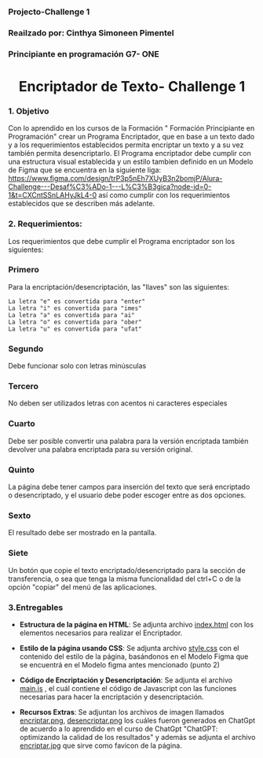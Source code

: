 ### Projecto-Challenge 1
### Reailzado por: Cinthya Simoneen Pimentel
### Principiante en programación G7- ONE

<h1 align="center"> Encriptador de Texto- Challenge 1 </h1>

### 1. Objetivo

Con lo aprendido en los cursos de la Formación " Formación Principiante en Programación" crear un Programa Encriptador, que en base a un texto dado y a los requerimientos establecidos permita encriptar un texto y a su vez tambíén permita desencriptarlo. El Programa encriptador debe cumplir con una estructura visual establecida y un estilo tambien definido en un Modelo de Figma que se encuentra en la siguiente liga: https://www.figma.com/design/trP3p5nEh7XUyB3n2bomjP/Alura-Challenge---Desaf%C3%ADo-1---L%C3%B3gica?node-id=0-1&t=CXCntSSnLAHyJkL4-0 así como cumplir con los requerimientos establecidos que se describen más adelante. 

### 2. Requerimientos:
Los requerimientos que debe cumplir el Programa encriptador son los siguientes:

  ### Primero
  Para la encriptación/desencriptación, las "llaves" son las siguientes:

    La letra "e" es convertida para "enter"
    La letra "i" es convertida para "imes"
    La letra "a" es convertida para "ai"
    La letra "o" es convertida para "ober"
    La letra "u" es convertida para "ufat"
  ### Segundo
  Debe funcionar solo con letras minúsculas
  ### Tercero
  No deben ser utilizados letras con acentos ni caracteres especiales
  ### Cuarto
  Debe ser posible convertir una palabra para la versión encriptada también devolver una palabra encriptada para su versión original.
  ### Quinto
  La página debe tener campos para inserción del texto que será encriptado o desencriptado, y el usuario debe poder escoger entre as dos opciones.
  ### Sexto
  El resultado debe ser mostrado en la pantalla.
  ### Siete
  Un botón que copie el texto encriptado/desencriptado para la sección de transferencia, o sea que tenga la misma funcionalidad del ctrl+C o de la opción "copiar" del menú de las aplicaciones.


### 3.Entregables
<!-- Archivos anexos en el Projecto -->
- **Estructura de la página en HTML**: Se adjunta archivo [index.html](index.html) con los elementos necesarios para realizar el Encriptador.

- **Estilo de la página usando CSS**: Se adjunta archivo [style.css](styles\style.css) con el contenido del estilo de la página, basándonos en el Modelo Figma que se encuentrá en el Modelo figma antes mencionado (punto 2)

- **Código de Encriptación y Desencriptación**: Se adjunta el archivo [main.js](js\main.js) , el cuál contiene el código de Javascript con las funciones necesarias para hacer la encriptación y desencriptación.

- **Recursos Extras**: Se adjuntan los archivos de imagen llamados [encriptar.png](assets\encriptar.png), [desencriptar.png](assets\desencriptar.png) los cuáles fueron generados en ChatGpt de acuerdo a lo aprendido en el curso de ChatGpt "ChatGPT: optimizando la calidad de los resultados" y además se adjunta el archivo [encriptar.jpg](assets\icono.jpg) que sirve como favicon de la página.

